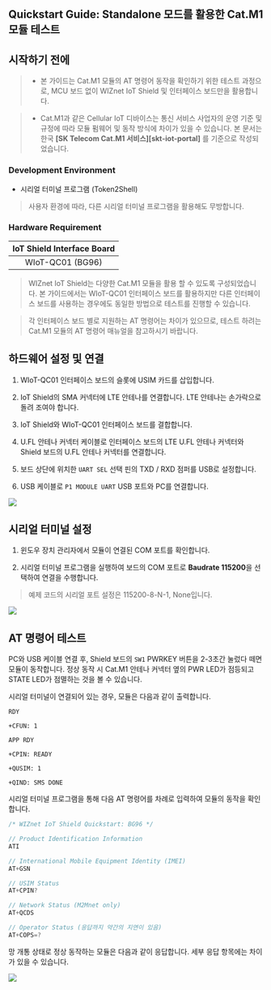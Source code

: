 Quickstart Guide: Standalone 모드를 활용한 Cat.M1 모듈 테스트
---
## 시작하기 전에

> * 본 가이드는 Cat.M1 모듈의 AT 명령어 동작을 확인하기 위한 테스트 과정으로, MCU 보드 없이 WIZnet IoT Shield 및 인터페이스 보드만을 활용합니다.

> * Cat.M1과 같은 Cellular IoT 디바이스는 통신 서비스 사업자의 운영 기준 및 규정에 따라 모듈 펌웨어 및 동작 방식에 차이가 있을 수 있습니다. 본 문서는 한국 **[SK Telecom Cat.M1 서비스][skt-iot-portal]** 를 기준으로 작성되었습니다.


### Development Environment
* 시리얼 터미널 프로그램 (Token2Shell)
> 사용자 환경에 따라, 다른 시리얼 터미널 프로그램을 활용해도 무방합니다.

### Hardware Requirement

| IoT Shield Interface Board |
|:--------:|
| WIoT-QC01 (BG96) |

> WIZnet IoT Shield는 다양한 Cat.M1 모듈을 활용 할 수 있도록 구성되었습니다. 본 가이드에서는 WIoT-QC01 인터페이스 보드를 활용하지만 다른 인터페이스 보드를 사용하는 경우에도 동일한 방법으로 테스트를 진행할 수 있습니다.


> 각 인터페이스 보드 별로 지원하는 AT 명령어는 차이가 있으므로, 테스트 하려는 Cat.M1 모듈의 AT 명령어 매뉴얼을 참고하시기 바랍니다.

## 하드웨어 설정 및 연결

1. WIoT-QC01 인터페이스 보드의 슬롯에 USIM 카드를 삽입합니다.

2. IoT Shield의 SMA 커넥터에 LTE 안테나를 연결합니다. LTE 안테나는 손가락으로 돌려 조여야 합니다.

3. IoT Shield와 WIoT-QC01 인터페이스 보드를 결합합니다.

4. U.FL 안테나 커넥터 케이블로 인터페이스 보드의 LTE U.FL 안테나 커넥터와 Shield 보드의 U.FL 안테나 커넥터를 연결합니다.

3. 보드 상단에 위치한 `UART SEL` 선택 핀의 TXD / RXD 점퍼를 USB로 설정합니다.

4. USB 케이블로 `P1 MODULE UART` USB 포트와 PC를 연결합니다.

![][usb-port]


## 시리얼 터미널 설정

1. 윈도우 장치 관리자에서 모듈이 연결된 COM 포트를 확인합니다.

2. 시리얼 터미널 프로그램을 실행하여 보드의 COM 포트로 **Baudrate 115200**을 선택하여 연결을 수행합니다.


> 예제 코드의 시리얼 포트 설정은 115200-8-N-1, None입니다.

![][1]

## AT 명령어 테스트

PC와 USB 케이블 연결 후, Shield 보드의 `SW1` PWRKEY 버튼을 2-3초간 눌렀다 떼면 모듈이 동작합니다.
정상 동작 시 Cat.M1 안테나 커넥터 옆의 PWR LED가 점등되고 STATE LED가 점멸하는 것을 볼 수 있습니다.

시리얼 터미널이 연결되어 있는 경우, 모듈은 다음과 같이 출력합니다.
```shell
RDY

+CFUN: 1

APP RDY

+CPIN: READY

+QUSIM: 1

+QIND: SMS DONE
```



시리얼 터미널 프로그램을 통해 다음 AT 명령어를 차례로 입력하여 모듈의 동작을 확인합니다.
```cpp
/* WIZnet IoT Shield Quickstart: BG96 */

// Product Identification Information
ATI

// International Mobile Equipment Identity (IMEI)
AT+GSN

// USIM Status
AT+CPIN?

// Network Status (M2Mnet only)
AT+QCDS

// Operator Status (응답까지 약간의 지연이 있음)
AT+COPS=?
```

망 개통 상태로 정상 동작하는 모듈은 다음과 같이 응답합니다.
세부 응답 항목에는 차이가 있을 수 있습니다.

![][2]



[usb-port]: ./imgs/wiot-shield-usbport.png
[1]: ./imgs/quickstartguide_standalone_mode-1.png
[2]: ./imgs/quickstartguide_standalone_mode-2.png
